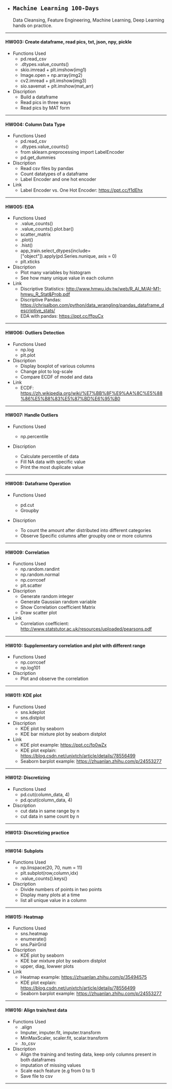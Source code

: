 * ## **`Machine Learning 100-Days`**

   Data Cleansing, Feature Engineering, Machine Learning, Deep Learning hands on practice.

***
#### HW003: Create dataframe, read pics, txt, json, npy, pickle
- Functions Used
  - pd.read_csv
  - .dtypes.value_counts()
  - skio.imread + plt.imshow(img1)
  - Image.open + np.array(img2)
  - cv2.imread + plt.imshow(img3)
  - sio.savemat + plt.imshow(mat_arr)
- Discription
  - Build a dataframe
  - Read pics in three ways
  - Read pics by MAT form
***
#### HW004: Column Data Type
- Functions Used
  - pd.read_csv
  - .dtypes.value_counts()
  - from sklearn.preprocessing import LabelEncoder
  - pd.get_dummies
- Discription
  - Read csv files by pandas
  - Count datatypes of a dataframe
  - Label Encoder and one hot encoder
- Link
  - Label Encoder vs. One Hot Encoder: https://ppt.cc/f1dEhx
***
#### HW005: EDA
- Functions Used
  - .value_counts()
  - .value_counts().plot.bar()
  - scatter_matrix
  - .plot()
  - .hist()
  - app_train.select_dtypes(include=["object"]).apply(pd.Series.nunique, axis = 0)
  - plt.xticks
- Discription
  - Plot many variables by histogram
  - See how many unique value in each column
- Link
  - Discriptive Statistics: http://www.hmwu.idv.tw/web/R_AI_M/AI-M1-hmwu_R_Stat&Prob.pdf
  - Discriptive Pandas: https://chrisalbon.com/python/data_wrangling/pandas_dataframe_descriptive_stats/
  - EDA with pandas: https://ppt.cc/ffpuCx
***
#### HW006: Outliers Detection
- Functions Used
  - np.log
  - plt.plot
- Discription
  - Display boxplot of various columns
  - Change plot to log-scale
  - Compare ECDF of model and data
- Link
  - ECDF: https://zh.wikipedia.org/wiki/%E7%BB%8F%E9%AA%8C%E5%88%86%E5%B8%83%E5%87%BD%E6%95%B0
***
#### HW007: Handle Outliers
- Functions Used
  - np.percentile
  
- Discription
  - Calculate percentile of data
  - Fill NA data with specific value
  - Print the most duplicate value
***
#### HW008: Dataframe Operation
- Functions Used
  - pd.cut
  - Groupby
  
- Discription
  - To count the amount after distributed into different categories
  - Observe Specific columns after groupby one or more columns
***
#### HW009: Correlation
- Functions Used
  - np.random.randint
  - np.random.normal
  - np.corrcoef
  - plt.scatter
- Discription
  - Generate random integer
  - Generate Gaussian random variable
  - Show Correlation coefficient Matrix
  - Draw scatter plot
- Link
  - Correlation coefficient: http://www.statstutor.ac.uk/resources/uploaded/pearsons.pdf
***
#### HW010: Supplementary correlation and plot with different range
- Functions Used
  - np.corrcoef
  - np.log101
- Discription
  - Plot and observe the correlation
***
#### HW011: KDE plot
- Functions Used
  - sns.kdeplot
  - sns.distplot
- Discription
  - KDE plot by seaborn
  - KDE bar mixture plot by seaborn distplot
- Link
  - KDE plot example: https://ppt.cc/fp0wZx
  - KDE plot explain: https://blog.csdn.net/unixtch/article/details/78556499
  - Seaborn barplot example: https://zhuanlan.zhihu.com/p/24553277
***
#### HW012: Discretizing
- Functions Used
  - pd.cut(column_data, 4)
  - pd.qcut(column_data, 4)
- Discription
  - cut data in same range by n
  - cut data in same count by n
***
#### HW013: Discretizing practice
***
#### HW014: Subplots
- Functions Used
  - np.linspace(20, 70, num = 11)
  - plt.subplot(row,column,idx)
  - .value_counts().keys()
- Discription
  - Divide numbers of points in two points 
  - Display many plots at a time 
  - list all unique value in a column
***
#### HW015: Heatmap
- Functions Used
  - sns.heatmap
  - enumerate()
  - sns.PairGrid
- Discription
  - KDE plot by seaborn
  - KDE bar mixture plot by seaborn distplot
  - upper, diag, lowwer plots
- Link
  - Heatmap example: https://zhuanlan.zhihu.com/p/35494575
  - KDE plot explain: https://blog.csdn.net/unixtch/article/details/78556499
  - Seaborn barplot example: https://zhuanlan.zhihu.com/p/24553277
***
#### HW016: Align train/test data
- Functions Used
  - .align
  - Imputer, imputer.fit, imputer.transform
  - MinMaxScaler, scaler.fit, scalar.transform
  - .to_csv
- Discription
  - Align the training and testing data, keep only columns present in both dataframes
  - imputation of missing values
  - Scale each feature (e.g from 0 to 1)
  - Save file to csv
***
